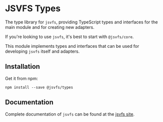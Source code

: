 # JSVFS Types

The type library for `jsvfs`, providing TypeScript types and interfaces for the main module and for creating new adapters.

If you're looking to use `jsvfs`, it's best to start with `@jsvfs/core`.

This module implements types and interfaces that can be used for developing `jsvfs` itself and adapters.

## Installation

Get it from npm:
```shell
npm install --save @jsvfs/types
```

## Documentation

Complete documentation of `jsvfs` can be found at the [jsvfs site](https://ahuggins-nhs.github.io/jsvfs/).
